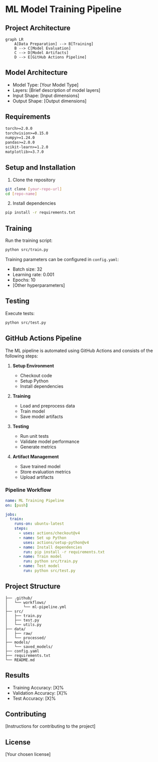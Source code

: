 # ML Model Training Pipeline

## Project Architecture
```mermaid
graph LR
    A[Data Preparation] --> B[Training]
    B --> C[Model Evaluation]
    C --> D[Model Artifacts]
    D --> E[GitHub Actions Pipeline]
```

## Model Architecture
- Model Type: [Your Model Type]
- Layers: [Brief description of model layers]
- Input Shape: [Input dimensions]
- Output Shape: [Output dimensions]

## Requirements
```txt
torch>=2.0.0
torchvision>=0.15.0
numpy>=1.24.0
pandas>=2.0.0
scikit-learn>=1.2.0
matplotlib>=3.7.0
```

## Setup and Installation
1. Clone the repository
```bash
git clone [your-repo-url]
cd [repo-name]
```

2. Install dependencies
```bash
pip install -r requirements.txt
```

## Training
Run the training script:
```bash
python src/train.py
```

Training parameters can be configured in `config.yaml`:
- Batch size: 32
- Learning rate: 0.001
- Epochs: 10
- [Other hyperparameters]

## Testing
Execute tests:
```bash
python src/test.py
```

## GitHub Actions Pipeline

The ML pipeline is automated using GitHub Actions and consists of the following steps:

1. **Setup Environment**
   - Checkout code
   - Setup Python
   - Install dependencies

2. **Training**
   - Load and preprocess data
   - Train model
   - Save model artifacts

3. **Testing**
   - Run unit tests
   - Validate model performance
   - Generate metrics

4. **Artifact Management**
   - Save trained model
   - Store evaluation metrics
   - Upload artifacts

### Pipeline Workflow
```yaml
name: ML Training Pipeline
on: [push]

jobs:
  train:
    runs-on: ubuntu-latest
    steps:
      - uses: actions/checkout@v4
      - name: Set up Python
        uses: actions/setup-python@v4
      - name: Install dependencies
        run: pip install -r requirements.txt
      - name: Train model
        run: python src/train.py
      - name: Test model
        run: python src/test.py
```

## Project Structure
```
├── .github/
│   └── workflows/
│       └── ml-pipeline.yml
├── src/
│   ├── train.py
│   ├── test.py
│   └── utils.py
├── data/
│   ├── raw/
│   └── processed/
├── models/
│   └── saved_models/
├── config.yaml
├── requirements.txt
└── README.md
```

## Results
- Training Accuracy: [X]%
- Validation Accuracy: [X]%
- Test Accuracy: [X]%

## Contributing
[Instructions for contributing to the project]

## License
[Your chosen license]